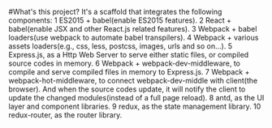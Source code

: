 #What's this project?
It's a scaffold that integrates the following components:
1 ES2015 + babel(enable ES2015 features).
2 React + babel(enable JSX and other React.js related features).
3 Webpack + babel loaders(use webpack to automate babel transpilers).
4 Webpack + various assets loaders(e.g., css, less, postcss, images, urls and so on...).
5 Express.js, as a Http Web Server to serve either static files,
or compiled source codes in memory.
6 Webpack + webpack-dev-middleware, to compile and serve compiled
files in memory to Express.js.
7 Webpack + webpack-hot-middleware, to connect webpack-dev-middle
with client(the browser). And when the source codes update, it will
notify the client to update the changed modules(instead of a full
page reload).
8 antd, as the UI layer and component libraries.
9 redux, as the state management library.
10 redux-router, as the router library.
